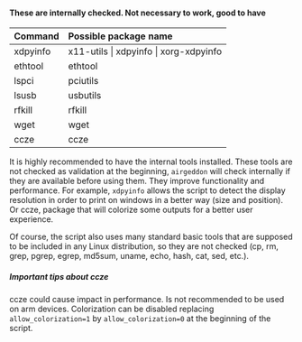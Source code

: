 #### These are internally checked. Not necessary to work, good to have

 Command  | Possible package name                  
:---------|:---------------------------------------
 xdpyinfo | x11-utils \| xdpyinfo \| xorg-xdpyinfo
 ethtool  | ethtool                                
 lspci    | pciutils                               
 lsusb    | usbutils                               
 rfkill   | rfkill                                 
 wget     | wget                                   
 ccze     | ccze                                   

It is highly recommended to have the internal tools installed. These tools are not checked as validation at the beginning, `airgeddon` will check internally if they are available before using them. They improve functionality and performance. For example, `xdpyinfo` allows the script to detect the display resolution in order to print on windows in a better way (size and position). Or ccze, package that will colorize some outputs for a better user experience.

Of course, the script also uses many standard basic tools that are supposed to be included in any Linux distribution, so they are not checked (cp, rm, grep, pgrep, egrep, md5sum, uname, echo, hash, cat, sed, etc.).

##### Important tips about ccze

ccze could cause impact in performance. Is not recommended to be used on arm devices. Colorization can be disabled replacing `allow_colorization=1` by `allow_colorization=0` at the beginning of the script.